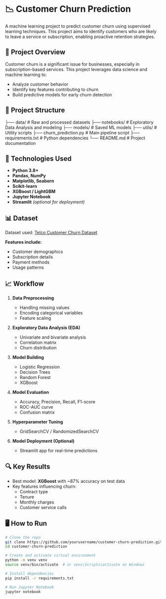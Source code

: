 # 📉 Customer Churn Prediction

A machine learning project to predict customer churn using supervised learning techniques. This project aims to identify customers who are likely to leave a service or subscription, enabling proactive retention strategies.

## 🚀 Project Overview

Customer churn is a significant issue for businesses, especially in subscription-based services. This project leverages data science and machine learning to:

- Analyze customer behavior
- Identify key features contributing to churn
- Build predictive models for early churn detection

## 📂 Project Structure

├── data/ # Raw and processed datasets
├── notebooks/ # Exploratory Data Analysis and modeling
├── models/ # Saved ML models
├── utils/ # Utility scripts
├── churn_prediction.py # Main pipeline script
├── requirements.txt # Python dependencies
└── README.md # Project documentation

## 🧠 Technologies Used

- **Python 3.8+**
- **Pandas, NumPy**
- **Matplotlib, Seaborn**
- **Scikit-learn**
- **XGBoost / LightGBM**
- **Jupyter Notebook**
- **Streamlit** *(optional for deployment)*

## 📊 Dataset

Dataset used: [Telco Customer Churn Dataset](https://www.kaggle.com/blastchar/telco-customer-churn)

**Features include:**
- Customer demographics
- Subscription details
- Payment methods
- Usage patterns

## 📈 Workflow

1. **Data Preprocessing**  
   - Handling missing values  
   - Encoding categorical variables  
   - Feature scaling  

2. **Exploratory Data Analysis (EDA)**  
   - Univariate and bivariate analysis  
   - Correlation matrix  
   - Churn distribution  

3. **Model Building**  
   - Logistic Regression  
   - Decision Trees  
   - Random Forest  
   - XGBoost  

4. **Model Evaluation**  
   - Accuracy, Precision, Recall, F1-score  
   - ROC-AUC curve  
   - Confusion matrix  

5. **Hyperparameter Tuning**  
   - GridSearchCV / RandomizedSearchCV  

6. **Model Deployment (Optional)**  
   - Streamlit app for real-time predictions  

## 🔍 Key Results

- Best model: **XGBoost** with ~87% accuracy on test data
- Key features influencing churn:
  - Contract type
  - Tenure
  - Monthly charges
  - Customer service calls

## 🖥️ How to Run

```bash
# Clone the repo
git clone https://github.com/yourusername/customer-churn-prediction.git
cd customer-churn-prediction

# Create and activate virtual environment
python -m venv venv
source venv/bin/activate  # or venv\Scripts\activate on Windows

# Install dependencies
pip install -r requirements.txt

# Run Jupyter Notebook
jupyter notebook
